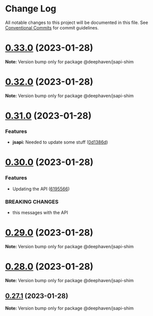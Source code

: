 # Change Log

All notable changes to this project will be documented in this file.
See [Conventional Commits](https://conventionalcommits.org) for commit guidelines.

# [0.33.0](https://github.com/deephaven/web-client-ui/compare/v0.32.0...v0.33.0) (2023-01-28)

**Note:** Version bump only for package @deephaven/jsapi-shim





# [0.32.0](https://github.com/deephaven/web-client-ui/compare/v0.31.1...v0.32.0) (2023-01-28)

**Note:** Version bump only for package @deephaven/jsapi-shim





# [0.31.0](https://github.com/deephaven/web-client-ui/compare/v0.30.0...v0.31.0) (2023-01-28)


### Features

* **jsapi:** Needed to update some stuff ([0d1386d](https://github.com/deephaven/web-client-ui/commit/0d1386d913a4b0335512d121bfe3a2314a56f15f))





# [0.30.0](https://github.com/deephaven/web-client-ui/compare/v0.27.0...v0.30.0) (2023-01-28)


### Features

* Updating the API ([6195566](https://github.com/deephaven/web-client-ui/commit/6195566be5939790342a1b172d729df24120d2be))


### BREAKING CHANGES

* this messages with the API





# [0.29.0](https://github.com/deephaven/web-client-ui/compare/v0.28.0...v0.29.0) (2023-01-28)

**Note:** Version bump only for package @deephaven/jsapi-shim





# [0.28.0](https://github.com/deephaven/web-client-ui/compare/v0.27.1...v0.28.0) (2023-01-28)

**Note:** Version bump only for package @deephaven/jsapi-shim





## [0.27.1](https://github.com/deephaven/web-client-ui/compare/v0.27.0...v0.27.1) (2023-01-28)

**Note:** Version bump only for package @deephaven/jsapi-shim

